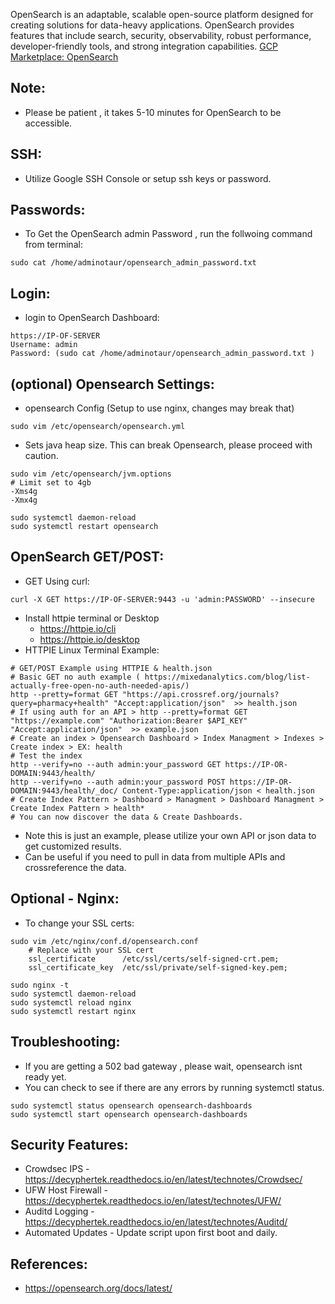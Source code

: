 OpenSearch is an adaptable, scalable open-source platform designed for creating solutions for data-heavy applications. OpenSearch provides features that include search, security, observability, robust performance, developer-friendly tools, and strong integration capabilities. [GCP Marketplace: OpenSearch ](https://console.cloud.google.com/marketplace/product/server-build-415714/opensearch)

Note:
-----
* Please be patient , it takes 5-10 minutes for OpenSearch to be accessible. 

SSH:
----
* Utilize Google SSH Console or setup ssh keys or password.

Passwords:
----------
* To Get the OpenSearch admin Password , run the follwoing command from terminal:
```
sudo cat /home/adminotaur/opensearch_admin_password.txt
```

Login:
------
* login to OpenSearch Dashboard:
```
https://IP-OF-SERVER
Username: admin
Password: (sudo cat /home/adminotaur/opensearch_admin_password.txt )
```

(optional) Opensearch Settings:
------------------------------
* opensearch Config (Setup to use nginx, changes may break that)
```
sudo vim /etc/opensearch/opensearch.yml
```
* Sets java heap size. This can break Opensearch, please proceed with caution.
```
sudo vim /etc/opensearch/jvm.options
# Limit set to 4gb
-Xms4g
-Xmx4g

sudo systemctl daemon-reload
sudo systemctl restart opensearch
```


OpenSearch GET/POST:
--------------------
* GET Using curl:
```
curl -X GET https://IP-OF-SERVER:9443 -u 'admin:PASSWORD' --insecure

```
* Install httpie terminal or Desktop 
    * https://httpie.io/cli
    * https://httpie.io/desktop
* HTTPIE Linux Terminal Example:
```
# GET/POST Example using HTTPIE & health.json
# Basic GET no auth example ( https://mixedanalytics.com/blog/list-actually-free-open-no-auth-needed-apis/)
http --pretty=format GET "https://api.crossref.org/journals?query=pharmacy+health" "Accept:application/json"  >> health.json
# If using auth for an API > http --pretty=format GET "https://example.com" "Authorization:Bearer $API_KEY" "Accept:application/json"  >> example.json
# Create an index > Opensearch Dashboard > Index Managment > Indexes > Create index > EX: health
# Test the index 
http --verify=no --auth admin:your_password GET https://IP-OR-DOMAIN:9443/health/
http --verify=no --auth admin:your_password POST https://IP-OR-DOMAIN:9443/health/_doc/ Content-Type:application/json < health.json
# Create Index Pattern > Dashboard > Managment > Dashboard Managment > Create Index Pattern > health*
# You can now discover the data & Create Dashboards.
```
* Note this is just an example, please utilize your own API or json data to get customized results. 
* Can be useful if you need to pull in data from multiple APIs and crossreference the data. 

Optional - Nginx:
------
* To change your SSL certs:
```
sudo vim /etc/nginx/conf.d/opensearch.conf
    # Replace with your SSL cert
    ssl_certificate      /etc/ssl/certs/self-signed-crt.pem;
    ssl_certificate_key  /etc/ssl/private/self-signed-key.pem;

sudo nginx -t
sudo systemctl daemon-reload
sudo systemctl reload nginx
sudo systemctl restart nginx
```

Troubleshooting:
----------------
* If you are getting a 502 bad gateway , please wait, opensearch isnt ready yet.
* You can check to see if there are any errors by running systemctl status. 
```
sudo systemctl status opensearch opensearch-dashboards
sudo systemctl start opensearch opensearch-dashboards
```

Security Features:
------------------
* Crowdsec IPS - https://decyphertek.readthedocs.io/en/latest/technotes/Crowdsec/
* UFW Host Firewall - https://decyphertek.readthedocs.io/en/latest/technotes/UFW/
* Auditd Logging - https://decyphertek.readthedocs.io/en/latest/technotes/Auditd/
* Automated Updates - Update script upon first boot and daily.

References:
-----------
* https://opensearch.org/docs/latest/
